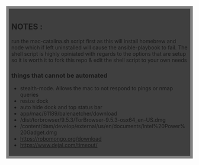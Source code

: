 
<div style="background:rgba(0,0,0,0.5);padding:0.5em;">
<div style="background:rgba(0,0,0,0.5);padding:0.5em;">

## NOTES : 
run the mac-catalina.sh script first as this will install homebrew and node which if left uninstalled will cause the ansible-playbook to fail. The shell script is highly opiniated with regards to the options that are setup so it is worth it to fork this repo & edit the shell script to your own needs 


### things that cannot be automated 
  * stealth-mode. Allows the mac to not respond to pings or nmap queries 
  * resize dock 
  * auto hide dock and top status bar 
  * app/mac/61189/balenaetcher/download 
  * /dist/torbrowser/9.5.3/TorBrowser-9.5.3-osx64_en-US.dmg 
  * /content/dam/develop/external/us/en/documents/Intel%20Power%20Gadget.dmg 
  * https://robomongo.org/download
  * https://www.dejal.com/timeout/

